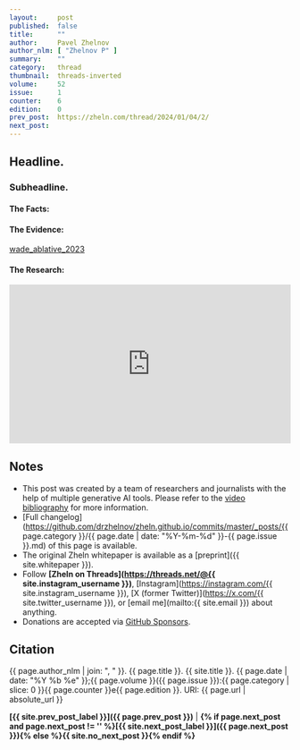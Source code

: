 ```yaml
---
layout:     post
published:  false
title:      ""
author:     Pavel Zhelnov
author_nlm: [ "Zhelnov P" ]
summary:    ""
category:   thread
thumbnail:  threads-inverted
volume:     52
issue:      1
counter:    6
edition:    0
prev_post:  https://zheln.com/thread/2024/01/04/2/
next_post:  
---
```


## Headline.

### Subheadline.

#### The Facts:

#### The Evidence:

[wade_ablative_2023]

#### The Research:

<div style='position: relative; padding-bottom: 56.25%; width: 100%; display: flex; flex-direction: row; justify-content: center; align-items: center;'><iframe style='top: 0; width: 100%; height: 100% !important; position: absolute' allowtransparency='true' sandbox='allow-same-origin allow-popups allow-top-navigation allow-orientation-lock allow-scripts allow-forms' src='https://www.writeinstone.com/widget/published-104ab099-ad88-4f7e-87ec-c4421f156026?lightmode=false?primary=000000?secondary=5a4e70' frameborder='0' scrolling='no' allow='accelerometer; autoplay; encrypted-media; gyroscope; picture-in-picture' allowfullscreen></iframe></div>

## Notes

- This post was created by a team of researchers and journalists with the help of multiple generative AI tools. Please refer to the [video bibliography](#the-research) for more information.
- [Full changelog](https://github.com/drzhelnov/zheln.github.io/commits/master/_posts/{{ page.category }}/{{ page.date | date: "%Y-%m-%d" }}-{{ page.issue }}.md) of this page is available.
- The original Zheln whitepaper is available as a [preprint]({{ site.whitepaper }}).
- Follow **[Zheln on Threads](https://threads.net/@{{ site.instagram_username }})**, [Instagram](https://instagram.com/{{ site.instagram_username }}), [X (former Twitter)](https://x.com/{{ site.twitter_username }}), or [email me](mailto:{{ site.email }}) about anything.
- Donations are accepted via [GitHub Sponsors](https://github.com/sponsors/drzhelnov).

## Citation

{{ page.author_nlm | join: ", " }}. {{ page.title }}. {{ site.title }}. {{ page.date | date: "%Y %b %e" }};{{ page.volume }}({{ page.issue }}):{{ page.category | slice: 0 }}{{ page.counter }}e{{ page.edition }}. URI: {{ page.url | absolute_url }}

**[{{ site.prev_post_label }}]({{ page.prev_post }})** | **{% if page.next_post and page.next_post != '' %}[{{ site.next_post_label }}]({{ page.next_post }}){% else %}{{ site.no_next_post }}{% endif %}**

[wade_ablative_2023]: https://doi.org/10.3310/GK5221 "Wade R, South E, Anwer S, Sharif-Hurst S, Harden M, Fulbright H, Hodgson R, Dias S, Simmonds M, Rowe I, Thornton P, Eastwood A. Ablative and non-surgical therapies for early and very early hepatocellular carcinoma: a systematic review and network meta-analysis. Health Technol Assess. 2023 Dec;27(29):1-172. doi: 10.3310/GK5221. PMID: 38149643."
